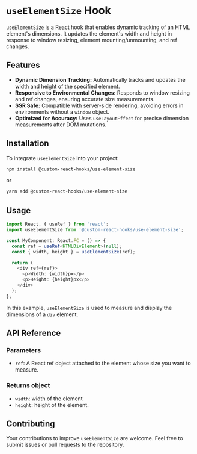 # `useElementSize` Hook

`useElementSize` is a React hook that enables dynamic tracking of an HTML element's dimensions. It updates the element's width and height in response to window resizing, element mounting/unmounting, and ref changes.

## Features

- **Dynamic Dimension Tracking:** Automatically tracks and updates the width and height of the specified element.
- **Responsive to Environmental Changes:** Responds to window resizing and ref changes, ensuring accurate size measurements.
- **SSR Safe:** Compatible with server-side rendering, avoiding errors in environments without a `window` object.
- **Optimized for Accuracy:** Uses `useLayoutEffect` for precise dimension measurements after DOM mutations.

## Installation

To integrate `useElementSize` into your project:

```bash
npm install @custom-react-hooks/use-element-size
```

or

```bash
yarn add @custom-react-hooks/use-element-size
```

## Usage

```typescript
import React, { useRef } from 'react';
import useElementSize from '@custom-react-hooks/use-element-size';

const MyComponent: React.FC = () => {
  const ref = useRef<HTMLDivElement>(null);
  const { width, height } = useElementSize(ref);

  return (
    <div ref={ref}>
      <p>Width: {width}px</p>
      <p>Height: {height}px</p>
    </div>
  );
};
```

In this example, `useElementSize` is used to measure and display the dimensions of a `div` element.

## API Reference

### Parameters

- `ref`: A React ref object attached to the element whose size you want to measure.

### Returns object

- `width`: width of the element
- `height`: height of the element.

## Contributing

Your contributions to improve `useElementSize` are welcome. Feel free to submit issues or pull requests to the repository.